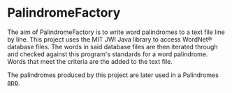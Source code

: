 # PalindromeFactory

The aim of PalindromeFactory is to write word palindromes to a text file line by line. This project uses the MIT JWI Java library to access WordNet® database files. The words in said database files are then iterated through and checked against this program&#39;s standards for a word palindrome. Words that meet the criteria are the added to the text file.

The palindromes produced by this project are later used in a Palindromes [app](https://github.com/emmanuel-nwogu/Palindromes).
